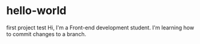 # hello-world
first project test 
Hi, I'm a Front-end development student. I'm learning how to commit changes to a branch.
